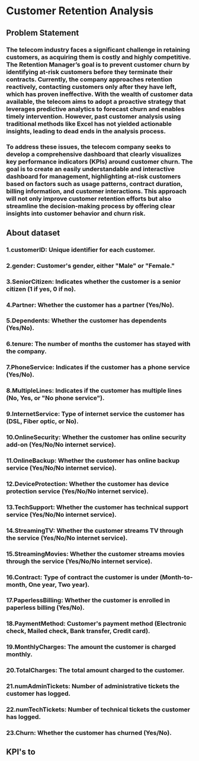 # Customer Retention Analysis

## Problem Statement
### The telecom industry faces a significant challenge in retaining customers, as acquiring them is costly and highly competitive. The Retention Manager’s goal is to prevent customer churn by identifying at-risk customers before they terminate their contracts. Currently, the company approaches retention reactively, contacting customers only after they have left, which has proven ineffective. With the wealth of customer data available, the telecom aims to adopt a proactive strategy that leverages predictive analytics to forecast churn and enables timely intervention. However, past customer analysis using traditional methods like Excel has not yielded actionable insights, leading to dead ends in the analysis process.
### 
### To address these issues, the telecom company seeks to develop a comprehensive dashboard that clearly visualizes key performance indicators (KPIs) around customer churn. The goal is to create an easily understandable and interactive dashboard for management, highlighting at-risk customers based on factors such as usage patterns, contract duration, billing information, and customer interactions. This approach will not only improve customer retention efforts but also streamline the decision-making process by offering clear insights into customer behavior and churn risk.
###

## About dataset
### 1.customerID: Unique identifier for each customer.
### 2.gender: Customer's gender, either "Male" or "Female."
### 3.SeniorCitizen: Indicates whether the customer is a senior citizen (1 if yes, 0 if no).
### 4.Partner: Whether the customer has a partner (Yes/No).
### 5.Dependents: Whether the customer has dependents (Yes/No).
### 6.tenure: The number of months the customer has stayed with the company.
### 7.PhoneService: Indicates if the customer has a phone service (Yes/No).
### 8.MultipleLines: Indicates if the customer has multiple lines (No, Yes, or "No phone service").
### 9.InternetService: Type of internet service the customer has (DSL, Fiber optic, or No).
### 10.OnlineSecurity: Whether the customer has online security add-on (Yes/No/No internet service).
### 11.OnlineBackup: Whether the customer has online backup service (Yes/No/No internet service).
### 12.DeviceProtection: Whether the customer has device protection service (Yes/No/No internet service).
### 13.TechSupport: Whether the customer has technical support service (Yes/No/No internet service).
### 14.StreamingTV: Whether the customer streams TV through the service (Yes/No/No internet service).
### 15.StreamingMovies: Whether the customer streams movies through the service (Yes/No/No internet service).
### 16.Contract: Type of contract the customer is under (Month-to-month, One year, Two year).
### 17.PaperlessBilling: Whether the customer is enrolled in paperless billing (Yes/No).
### 18.PaymentMethod: Customer's payment method (Electronic check, Mailed check, Bank transfer, Credit card).
### 19.MonthlyCharges: The amount the customer is charged monthly.
### 20.TotalCharges: The total amount charged to the customer.
### 21.numAdminTickets: Number of administrative tickets the customer has logged.
### 22.numTechTickets: Number of technical tickets the customer has logged.
### 23.Churn: Whether the customer has churned (Yes/No).
###

## KPI's to 
